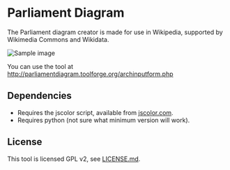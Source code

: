 # Parliament Diagram

The Parliament diagram creator is made for use in Wikipedia, supported by Wikimedia Commons and Wikidata.

![Sample image](https://parliamentdiagram.toolforge.org/images/CumhuriyetMeclisiDagilim.svg)

You can use the tool at http://parliamentdiagram.toolforge.org/archinputform.php

## Dependencies

* Requires the jscolor script, available from [jscolor.com](jscolor.com).
* Requires python (not sure what minimum version will work).

## License

This tool is licensed GPL v2, see [LICENSE.md](LICENSE.md).
